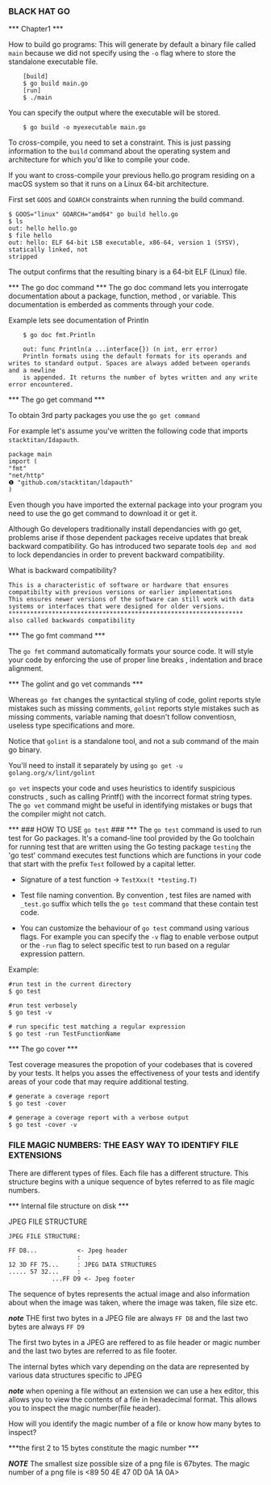### BLACK HAT GO ###
*** Chapter1 ***

How to build go programs:
This will generate by default a binary file called `main` because we did not specify using the `-o` flag where to store the 
standalone executable file.
```
    [build]
    $ go build main.go
    [run]
    $ ./main
```

You can specify the output where the executable will be stored.
```
    $ go build -o myexecutable main.go
```

To cross-compile, you need to set a constraint. This is just passing information to the `build` command about the operating system and architecture for which you'd like to compile your code.


If you want to cross-compile your previous hello.go program residing on a macOS system so that it runs on a Linux 64-bit architecture.

First set `GOOS` and `GOARCH` constraints when running the build command.

```
$ GOOS="linux" GOARCH="amd64" go build hello.go
$ ls
out: hello hello.go
$ file hello
out: hello: ELF 64-bit LSB executable, x86-64, version 1 (SYSV), statically linked, not
stripped
```

The output confirms that the resulting binary is a 64-bit ELF (Linux) file.


*** The go doc command ***
The go doc command lets you interrogate documentation about a package, function, method , or variable. This documentation is emberded as comments through your code.

Example lets see documentation of Println
```
    $ go doc fmt.Println

    out: func Println(a ...interface{}) (n int, err error)
    Println formats using the default formats for its operands and writes to standard output. Spaces are always added between operands and a newline
    is appended. It returns the number of bytes written and any write  error encountered.

```

*** The go get command ***

To obtain 3rd party packages you use the `go get command`

For example let's assume you've written the following code that imports `stacktitan/Idapauth`.

```
package main
import (
"fmt"
"net/http"
❶ "github.com/stacktitan/ldapauth"
)
```

Even though you have imported the external package into your program you need to use the go get command to download it or get it.


Although Go developers traditionally install dependancies with go get, problems arise if those dependent packages receive updates that break backward compatibility. Go has introduced two separate tools `dep and mod` to lock dependancies in order to prevent backward compatibility.

What is backward compatibility? 
```
This is a characteristic of software or hardware that ensures compatibilty with previous versions or earlier implementations
This ensures newer versions of the software can still work with data systems or interfaces that were designed for older versions.
*****************************************************************
also called backwards compatibility
```

*** The go fmt command ***

The `go fmt` command automatically formats your source code.
It will style your code by enforcing the use of proper line breaks , indentation and brace alignment.

*** The golint and go vet commands ***

Whereas `go fmt` changes the syntactical styling of code, golint reports style mistakes such as missing comments,
`golint` reports style mistakes such as missing comments, variable naming that doesn't follow conventiosn, useless type specifications and more.

Notice that `golint` is a standalone tool, and not a sub command of the main go binary.

You'll need to install it separately by using `go get -u golang.org/x/lint/golint`

`go vet` inspects your code and uses heuristics to identify suspicious constructs , such as calling Printf() with the incorrect format string types. The `go vet` command might be useful in identifying mistakes or bugs that the compiler might not catch.


*** ### HOW TO USE `go test` ### ***
The `go test` command is used to run test for Go packages. It's a comand-line tool provided by the Go toolchain for running test that are written using the Go testing package `testing` the 'go test'
command executes test functions which are functions in your code that start with the prefix `Test` followed by a capital letter.

* Signature of a test function -> `TestXxx(t *testing.T)`
* Test file naming convention. By convention , test files are named with `_test.go` suffix which tells the `go test` command that these contain test code.

* You can customize the behaviour of `go test` command using various flags. For example you can specify the `-v` flag to enable verbose output or the `-run` flag to select specific test to run based on a regular expression pattern.

Example:
```
#run test in the current directory
$ go test

#run test verbosely
$ go test -v

# run specific test matching a regular expression
$ go test -run TestFunctionName

```

*** The go cover ***

Test coverage measures the propotion of your codebases that is covered by your tests. It helps you asses the effectiveness of your tests and identify areas of your code that may require additional testing.

```
# generate a coverage report
$ go test -cover

# generage a coverage report with a verbose output
$ go test -cover -v
```


### FILE MAGIC NUMBERS: THE EASY WAY TO IDENTIFY FILE EXTENSIONS ####
There are different types of files. Each file has a different structure. This structure begins with a unique sequence of bytes 
referred to as file magic numbers.

*** Internal file structure on disk ***

JPEG FILE STRUCTURE

```
JPEG FILE STRUCTURE:

FF D8...           <- Jpeg header
                   :
12 3D FF 75...     : JPEG DATA STRUCTURES
..... 57 32...     :
            ...FF D9 <- Jpeg footer

```

The sequence of bytes represents the actual image and also information about when the image was taken, where the image was taken, file size etc.


***note***
THE first two bytes in a JPEG file are always `FF D8` and the last two bytes are always `FF D9`

The first two bytes in a JPEG are reffered to as file header or magic number and the last two bytes are referred to as file footer.

The internal bytes which vary depending on the data are represented by various data structures specific to JPEG


***note***
when opening a file without an extension we can use a hex editor,
this allows you to view the contents of a file in hexadecimal format.
This allows you to inspect the magic number(file header).


How will you identify the magic number of a file or know how many bytes to inspect?

***the first 2 to 15 bytes constitute the magic number ***

***NOTE***
The smallest size possible size of a png file is 67bytes.
The magic number of a png file is <89 50 4E 47 0D 0A 1A 0A>



